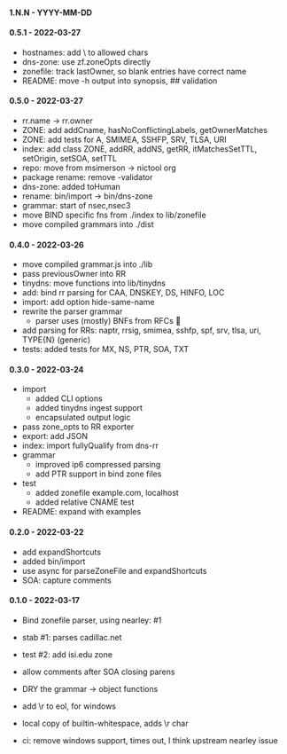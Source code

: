 
#### 1.N.N - YYYY-MM-DD


#### 0.5.1 - 2022-03-27

- hostnames: add \ to allowed chars
- dns-zone: use zf.zoneOpts directly
- zonefile: track lastOwner, so blank entries have correct name
- README: move -h output into synopsis, ## validation


#### 0.5.0 - 2022-03-27

- rr.name -> rr.owner
- ZONE: add addCname, hasNoConflictingLabels, getOwnerMatches
- ZONE: add tests for A, SMIMEA, SSHFP, SRV, TLSA, URI
- index: add class ZONE, addRR, addNS, getRR, itMatchesSetTTL, setOrigin, setSOA, setTTL
- repo: move from msimerson -> nictool org
- package rename: remove -validator
- dns-zone: added toHuman
- rename: bin/import -> bin/dns-zone
- grammar: start of nsec,nsec3
- move BIND specific fns from ./index to lib/zonefile
- move compiled grammars into ./dist


#### 0.4.0 - 2022-03-26

- move compiled grammar.js into ./lib
- pass previousOwner into RR
- tinydns: move functions into lib/tinydns
- add: bind rr parsing for CAA, DNSKEY, DS, HINFO, LOC 
- import: add option hide-same-name
- rewrite the parser grammar
    - parser uses (mostly) BNFs from RFCs 🎉
- add parsing for RRs: naptr, rrsig, smimea, sshfp, spf, srv, tlsa, uri, TYPE{N} (generic)
- tests: added tests for MX, NS, PTR, SOA, TXT


#### 0.3.0 - 2022-03-24

- import
    - added CLI options
    - added tinydns ingest support
    - encapsulated output logic
- pass zone_opts to RR exporter
- export: add JSON
- index: import fullyQualify from dns-rr
- grammar
    - improved ip6 compressed parsing
    - add PTR support in bind zone files
- test
    - added zonefile example.com, localhost
    - added relative CNAME test
- README: expand with examples


#### 0.2.0 - 2022-03-22

- add expandShortcuts
- added bin/import
- use async for parseZoneFile and expandShortcuts
- SOA: capture comments


#### 0.1.0 - 2022-03-17

- Bind zonefile parser, using nearley: #1
    
- stab #1: parses cadillac.net
- test #2: add isi.edu zone
- allow comments after SOA closing parens
- DRY the grammar -> object functions
- add \r to eol, for windows
- local copy of builtin-whitespace, adds \r char
- ci: remove windows support, times out, I think upstream nearley issue
